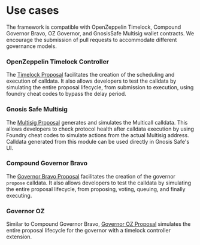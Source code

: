 # Use cases

The framework is compatible with OpenZeppelin Timelock, Compound Governor Bravo, OZ Governor, and GnosisSafe Multisig wallet contracts. We encourage the submission of pull requests to accommodate different governance models.

### OpenZeppelin Timelock Controller

The [Timelock Proposal](../guides/timelock-proposal.md) facilitates the creation of the scheduling and execution of calldata. It also allows developers to test the calldata by simulating the entire proposal lifecycle, from submission to execution, using foundry cheat codes to bypass the delay period.

### Gnosis Safe Multisig

The [Multisig Proposal](../guides/multisig-proposal.md) generates and simulates the Multicall calldata. This allows developers to check protocol health after calldata execution by using Foundry cheat codes to simulate actions from the actual Multisig address. Calldata generated from this module can be used directly in Gnosis Safe's UI.

### Compound Governor Bravo

The [Governor Bravo Proposal](../guides/governor-bravo-proposal.md) facilitates the creation of the governor `propose` calldata. It also allows developers to test the calldata by simulating the entire proposal lifecycle, from proposing, voting, queuing, and finally executing. 

### Governor OZ

Similar to Compound Governor Bravo, [Governor OZ Proposal](../guides/governor-oz-proposal.md) simulates the entire proposal lifecycle for the governor with a timelock controller extension.
